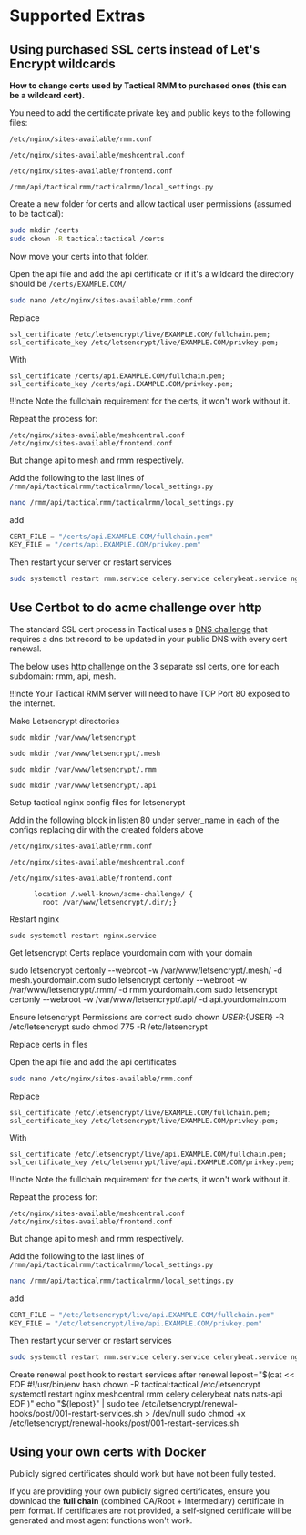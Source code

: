 # Supported Extras

## Using purchased SSL certs instead of Let's Encrypt wildcards

**How to change certs used by Tactical RMM to purchased ones (this can be a wildcard cert).**

You need to add the certificate private key and public keys to the following files:

`/etc/nginx/sites-available/rmm.conf`

`/etc/nginx/sites-available/meshcentral.conf`

`/etc/nginx/sites-available/frontend.conf`

`/rmm/api/tacticalrmm/tacticalrmm/local_settings.py`

Create a new folder for certs and allow tactical user permissions (assumed to be tactical):

```bash
sudo mkdir /certs
sudo chown -R tactical:tactical /certs
```

Now move your certs into that folder.

Open the api file and add the api certificate or if it's a wildcard the directory should be `/certs/EXAMPLE.COM/`

```bash
sudo nano /etc/nginx/sites-available/rmm.conf
```

Replace  

```text
ssl_certificate /etc/letsencrypt/live/EXAMPLE.COM/fullchain.pem;
ssl_certificate_key /etc/letsencrypt/live/EXAMPLE.COM/privkey.pem;
```

With

```text
ssl_certificate /certs/api.EXAMPLE.COM/fullchain.pem;
ssl_certificate_key /certs/api.EXAMPLE.COM/privkey.pem;
```

!!!note
    Note the fullchain requirement for the certs, it won't work without it.

Repeat the process for:

```text
/etc/nginx/sites-available/meshcentral.conf
/etc/nginx/sites-available/frontend.conf
```

But change api to mesh and rmm respectively.

Add the following to the last lines of `/rmm/api/tacticalrmm/tacticalrmm/local_settings.py`

```bash
nano /rmm/api/tacticalrmm/tacticalrmm/local_settings.py
```

add

```python
CERT_FILE = "/certs/api.EXAMPLE.COM/fullchain.pem"
KEY_FILE = "/certs/api.EXAMPLE.COM/privkey.pem"
```

Then restart your server or restart services

```bash
sudo systemctl restart rmm.service celery.service celerybeat.service nginx.service
```

## Use Certbot to do acme challenge over http

The standard SSL cert process in Tactical uses a [DNS challenge](https://letsencrypt.org/docs/challenge-types/#dns-01-challenge) that requires a dns txt record to be updated in your public DNS with every cert renewal.

The below uses [http challenge](https://letsencrypt.org/docs/challenge-types/#http-01-challenge) on the 3 separate ssl certs, one for each subdomain: rmm, api, mesh.

!!!note
    Your Tactical RMM server will need to have TCP Port 80 exposed to the internet.

Make Letsencrypt directories

`sudo mkdir /var/www/letsencrypt`

`sudo mkdir /var/www/letsencrypt/.mesh`

`sudo mkdir /var/www/letsencrypt/.rmm`

`sudo mkdir /var/www/letsencrypt/.api`

Setup tactical nginx config files for letsencrypt

Add in the following block in listen 80 under server_name in each of the configs replacing dir with the created folders above

`/etc/nginx/sites-available/rmm.conf`

`/etc/nginx/sites-available/meshcentral.conf`

`/etc/nginx/sites-available/frontend.conf`

```text
      location /.well-known/acme-challenge/ {
        root /var/www/letsencrypt/.dir/;}
```

Restart nginx

`sudo systemctl restart nginx.service`

Get letsencrypt Certs replace yourdomain.com with your domain

sudo letsencrypt certonly --webroot -w /var/www/letsencrypt/.mesh/ -d mesh.yourdomain.com
sudo letsencrypt certonly --webroot -w /var/www/letsencrypt/.rmm/ -d rmm.yourdomain.com
sudo letsencrypt certonly --webroot -w /var/www/letsencrypt/.api/ -d api.yourdomain.com

Ensure letsencrypt Permissions are correct
sudo chown ${USER}:${USER} -R /etc/letsencrypt
sudo chmod 775 -R /etc/letsencrypt

Replace certs in files

Open the api file and add the api certificates

```bash
sudo nano /etc/nginx/sites-available/rmm.conf
```

Replace  

```text
ssl_certificate /etc/letsencrypt/live/EXAMPLE.COM/fullchain.pem;
ssl_certificate_key /etc/letsencrypt/live/EXAMPLE.COM/privkey.pem;
```

With

```text
ssl_certificate /etc/letsencrypt/live/api.EXAMPLE.COM/fullchain.pem;
ssl_certificate_key /etc/letsencrypt/live/api.EXAMPLE.COM/privkey.pem;
```

!!!note
    Note the fullchain requirement for the certs, it won't work without it.

Repeat the process for:

```text
/etc/nginx/sites-available/meshcentral.conf
/etc/nginx/sites-available/frontend.conf
```

But change api to mesh and rmm respectively.

Add the following to the last lines of `/rmm/api/tacticalrmm/tacticalrmm/local_settings.py`

```bash
nano /rmm/api/tacticalrmm/tacticalrmm/local_settings.py
```

add

```python
CERT_FILE = "/etc/letsencrypt/live/api.EXAMPLE.COM/fullchain.pem"
KEY_FILE = "/etc/letsencrypt/live/api.EXAMPLE.COM/privkey.pem"
```

Then restart your server or restart services

```bash
sudo systemctl restart rmm.service celery.service celerybeat.service nginx.service
```

Create renewal post hook to restart services after renewal
lepost="$(cat << EOF
#!/usr/bin/env bash
chown -R tactical:tactical /etc/letsencrypt
systemctl restart nginx meshcentral rmm celery celerybeat nats nats-api
EOF
)"
echo "${lepost}" | sudo tee /etc/letsencrypt/renewal-hooks/post/001-restart-services.sh > /dev/null
sudo chmod +x /etc/letsencrypt/renewal-hooks/post/001-restart-services.sh


## Using your own certs with Docker

Publicly signed certificates should work but have not been fully tested.

If you are providing your own publicly signed certificates, ensure you download the **full chain** (combined CA/Root + Intermediary) certificate in pem format. If certificates are not provided, a self-signed certificate will be generated and most agent functions won't work.
